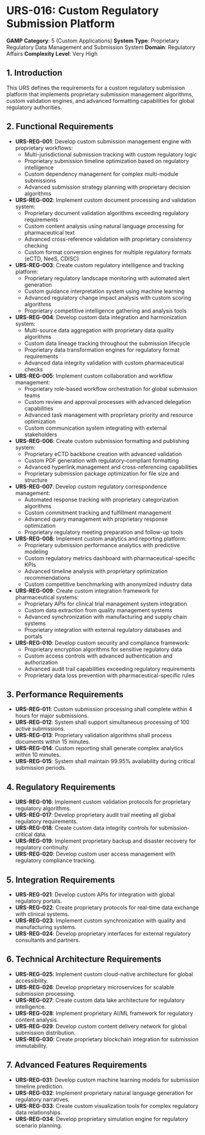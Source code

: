 # URS-016: Custom Regulatory Submission Platform
**GAMP Category**: 5 (Custom Applications)
**System Type**: Proprietary Regulatory Data Management and Submission System
**Domain**: Regulatory Affairs
**Complexity Level**: Very High

## 1. Introduction
This URS defines the requirements for a custom regulatory submission platform that implements proprietary submission management algorithms, custom validation engines, and advanced formatting capabilities for global regulatory authorities.

## 2. Functional Requirements
- **URS-REG-001**: Develop custom submission management engine with proprietary workflows:
  - Multi-jurisdictional submission tracking with custom regulatory logic
  - Proprietary submission timeline optimization based on regulatory intelligence
  - Custom dependency management for complex multi-module submissions
  - Advanced submission strategy planning with proprietary decision algorithms
- **URS-REG-002**: Implement custom document processing and validation system:
  - Proprietary document validation algorithms exceeding regulatory requirements
  - Custom content analysis using natural language processing for pharmaceutical text
  - Advanced cross-reference validation with proprietary consistency checking
  - Custom format conversion engines for multiple regulatory formats (eCTD, NeeS, CDISC)
- **URS-REG-003**: Create custom regulatory intelligence and tracking platform:
  - Proprietary regulatory landscape monitoring with automated alert generation
  - Custom guidance interpretation system using machine learning
  - Advanced regulatory change impact analysis with custom scoring algorithms
  - Proprietary competitive intelligence gathering and analysis tools
- **URS-REG-004**: Develop custom data integration and harmonization system:
  - Multi-source data aggregation with proprietary data quality algorithms
  - Custom data lineage tracking throughout the submission lifecycle
  - Proprietary data transformation engines for regulatory format requirements
  - Advanced data integrity validation with custom pharmaceutical checks
- **URS-REG-005**: Implement custom collaboration and workflow management:
  - Proprietary role-based workflow orchestration for global submission teams
  - Custom review and approval processes with advanced delegation capabilities
  - Advanced task management with proprietary priority and resource optimization
  - Custom communication system integrating with external stakeholders
- **URS-REG-006**: Create custom submission formatting and publishing system:
  - Proprietary eCTD backbone creation with advanced validation
  - Custom PDF generation with regulatory-compliant formatting
  - Advanced hyperlink management and cross-referencing capabilities
  - Proprietary submission package optimization for file size and structure
- **URS-REG-007**: Develop custom regulatory correspondence management:
  - Automated response tracking with proprietary categorization algorithms
  - Custom commitment tracking and fulfillment management
  - Advanced query management with proprietary response optimization
  - Proprietary regulatory meeting preparation and follow-up tools
- **URS-REG-008**: Implement custom analytics and reporting platform:
  - Proprietary submission performance analytics with predictive modeling
  - Custom regulatory metrics dashboard with pharmaceutical-specific KPIs
  - Advanced timeline analysis with proprietary optimization recommendations
  - Custom competitive benchmarking with anonymized industry data
- **URS-REG-009**: Create custom integration framework for pharmaceutical systems:
  - Proprietary APIs for clinical trial management system integration
  - Custom data extraction from quality management systems
  - Advanced synchronization with manufacturing and supply chain systems
  - Proprietary integration with external regulatory databases and portals
- **URS-REG-010**: Develop custom security and compliance framework:
  - Proprietary encryption algorithms for sensitive regulatory data
  - Custom access controls with advanced authentication and authorization
  - Advanced audit trail capabilities exceeding regulatory requirements
  - Proprietary data loss prevention with pharmaceutical-specific rules

## 3. Performance Requirements
- **URS-REG-011**: Custom submission processing shall complete within 4 hours for major submissions.
- **URS-REG-012**: System shall support simultaneous processing of 100 active submissions.
- **URS-REG-013**: Proprietary validation algorithms shall process documents within 15 minutes.
- **URS-REG-014**: Custom reporting shall generate complex analytics within 10 minutes.
- **URS-REG-015**: System shall maintain 99.95% availability during critical submission periods.

## 4. Regulatory Requirements
- **URS-REG-016**: Implement custom validation protocols for proprietary regulatory algorithms.
- **URS-REG-017**: Develop proprietary audit trail meeting all global regulatory requirements.
- **URS-REG-018**: Create custom data integrity controls for submission-critical data.
- **URS-REG-019**: Implement proprietary backup and disaster recovery for regulatory continuity.
- **URS-REG-020**: Develop custom user access management with regulatory compliance tracking.

## 5. Integration Requirements
- **URS-REG-021**: Develop custom APIs for integration with global regulatory portals.
- **URS-REG-022**: Create proprietary protocols for real-time data exchange with clinical systems.
- **URS-REG-023**: Implement custom synchronization with quality and manufacturing systems.
- **URS-REG-024**: Develop proprietary interfaces for external regulatory consultants and partners.

## 6. Technical Architecture Requirements
- **URS-REG-025**: Implement custom cloud-native architecture for global accessibility.
- **URS-REG-026**: Develop proprietary microservices for scalable submission processing.
- **URS-REG-027**: Create custom data lake architecture for regulatory intelligence.
- **URS-REG-028**: Implement proprietary AI/ML framework for regulatory content analysis.
- **URS-REG-029**: Develop custom content delivery network for global submission distribution.
- **URS-REG-030**: Create proprietary blockchain integration for submission immutability.

## 7. Advanced Features Requirements
- **URS-REG-031**: Develop custom machine learning models for submission timeline prediction.
- **URS-REG-032**: Implement proprietary natural language generation for regulatory narratives.
- **URS-REG-033**: Create custom visualization tools for complex regulatory data relationships.
- **URS-REG-034**: Develop proprietary simulation engine for regulatory scenario planning.